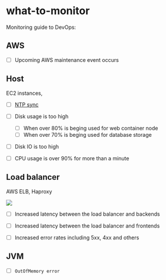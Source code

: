 # what-to-monitor

Monitoring guide to DevOps:

## AWS

- [ ] Upcoming AWS maintenance event occurs

## Host

EC2 instances,

- [ ] [NTP sync](https://help.datadoghq.com/hc/en-us/articles/204282095-Network-Time-Protocol-NTP-Offset-Issues)
- [ ] Disk usage is too high
  - [ ] When over 80% is beging used for web container node
  - [ ] When over 70% is beging used for database storage
- [ ] Disk IO is too high
- [ ] CPU usage is over 90% for more than a minute


## Load balancer

AWS ELB, Haproxy

![](https://www.evernote.com/l/AAWYHFEJCF1CYLrdmAgKtbfnA1JIr5DQcaMB/image.png)

- [ ] Increased latency between the load balancer and backends
- [ ] Increased latency between the load balancer and frontends
- [ ] Increased error rates including 5xx, 4xx and others


## JVM

- [ ] `OutOfMemory error`
